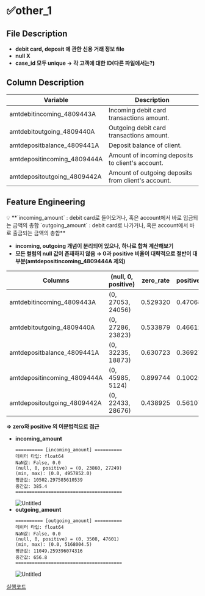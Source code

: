 # ✅other_1

## **File Description**

- **debit card, deposit 에 관한 신용 거래 정보 file**
- **null X**
- **case_id 모두 unique → 각 고객에 대한 ID(다른 파일에서는?)**

## **Column Description**

| Variable                    | Description                                        |
| --------------------------- | -------------------------------------------------- |
| amtdebitincoming_4809443A   | Incoming debit card transactions amount.           |
| amtdebitoutgoing_4809440A   | Outgoing debit card transactions amount.           |
| amtdepositbalance_4809441A  | Deposit balance of client.                         |
| amtdepositincoming_4809444A | Amount of incoming deposits to client's account.   |
| amtdepositoutgoing_4809442A | Amount of outgoing deposits from client's account. |

## **Feature Engineering**

<aside>
💡 **`incoming_amount` : debit card로 들어오거나, 혹은 account에서 바로 입금되는 금액의 총합
`outgoing_amount` : debit card로 나가거나, 혹은 account에서 바로 출금되는 금액의 총합**

</aside>

- **incoming, outgoing 개념이 분리되어 있으나, 하나로 합쳐 계산해보기**
- **모든 컬럼의 null 값이 존재하지 않음 → 0과 positive 비율이 대략적으로 절반이 대부분(amtdepositincoming_4809444A 제외)**

| Columns                     | (null, 0, positive) | zero_rate | positive_rate |
| --------------------------- | ------------------- | --------- | ------------- |
| amtdebitincoming_4809443A   | (0, 27053, 24056)   | 0.529320  | 0.470680      |
| amtdebitoutgoing_4809440A   | (0, 27286, 23823)   | 0.533879  | 0.466121      |
| amtdepositbalance_4809441A  | (0, 32235, 18873)   | 0.630723  | 0.369277      |
| amtdepositincoming_4809444A | (0, 45985, 5124)    | 0.899744  | 0.100256      |
| amtdepositoutgoing_4809442A | (0, 22433, 28676)   | 0.438925  | 0.561075      |

**⇒ zero와 positive 의 이분법적으로 접근**

- **incoming_amount**
  ```
  ========== [incoming_amount] ==========
  데이터 타입: float64
  NaN값: False, 0.0
  (null, 0, positive) = (0, 23860, 27249)
  (min, max): (0.0, 4957852.0)
  평균값: 10502.297585610539
  중간값: 385.4
  =======================================
  ```
  ![Untitled](%E2%9C%85other_1%20bc91e53cb6274fe7aa3df07661f3a239/Untitled.png)
- **outgoing_amount**
  ```
  ========== [outgoing_amount] ==========
  데이터 타입: float64
  NaN값: False, 0.0
  (null, 0, positive) = (0, 3508, 47601)
  (min, max): (0.0, 5168004.5)
  평균값: 11049.259396074316
  중간값: 656.8
  =======================================
  ```
  ![Untitled](%E2%9C%85other_1%20bc91e53cb6274fe7aa3df07661f3a239/Untitled%201.png)

[실행코드](https://colab.research.google.com/drive/1fuTBgwvs2pbcpzeghNVnPVWrFcBahTb3#scrollTo=Kyyt0tnvbxWG)
